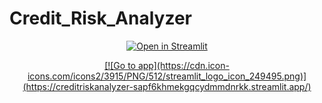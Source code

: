 # Credit_Risk_Analyzer

<div align="center">

  
  <a href="">[![Open in Streamlit](https://static.streamlit.io/badges/streamlit_badge_black_white.svg)](https://creditriskanalyzer-sapf6khmekgqcydmmdnrkk.streamlit.app/)</a>
    

</div>


<div align="center">  
  <a href="">[![Go to app](https://cdn.icon-icons.com/icons2/3915/PNG/512/streamlit_logo_icon_249495.png)](https://creditriskanalyzer-sapf6khmekgqcydmmdnrkk.streamlit.app/)</a>
</div>
